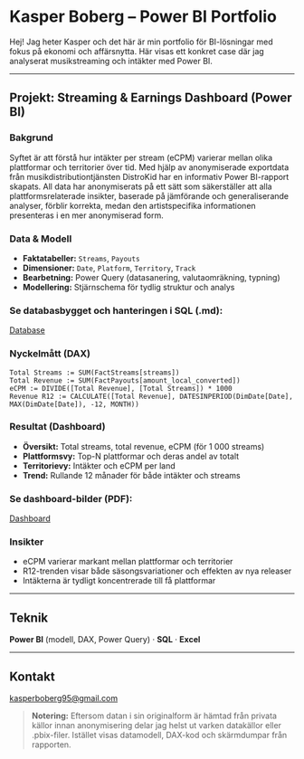 # Kasper Boberg – Power BI Portfolio

Hej! Jag heter Kasper och det här är min portfolio för BI-lösningar med fokus på ekonomi och affärsnytta. Här visas ett konkret case där jag analyserat musikstreaming och intäkter med Power BI. 

---

## Projekt: Streaming & Earnings Dashboard (Power BI)

### Bakgrund
Syftet är att förstå hur intäkter per stream (eCPM) varierar mellan olika plattformar och territorier över tid. Med hjälp av anonymiserade exportdata från musikdistributiontjänsten DistroKid har en informativ Power BI-rapport skapats. All data har anonymiserats på ett sätt som säkerställer att alla plattformsrelaterade insikter, baserade på jämförande och generaliserande analyser, förblir korrekta, medan den artistspecifika informationen presenteras i en mer anonymiserad form. 

### Data & Modell
- **Faktatabeller:** `Streams`, `Payouts`
- **Dimensioner:** `Date`, `Platform`, `Territory`, `Track`
- **Bearbetning:** Power Query (datasanering, valutaomräkning, typning)
- **Modellering:** Stjärnschema för tydlig struktur och analys

### Se databasbygget och hanteringen i SQL (.md): 
[Database](Power-BI-Portfolio/Streaming-Data-Dashboard/Database/img_readme.md)

### Nyckelmått (DAX)
```DAX
Total Streams := SUM(FactStreams[streams])
Total Revenue := SUM(FactPayouts[amount_local_converted])
eCPM := DIVIDE([Total Revenue], [Total Streams]) * 1000
Revenue R12 := CALCULATE([Total Revenue], DATESINPERIOD(DimDate[Date], MAX(DimDate[Date]), -12, MONTH))
```

### Resultat (Dashboard)
- **Översikt:** Total streams, total revenue, eCPM (för 1 000 streams)
- **Plattformsvy:** Top-N plattformar och deras andel av totalt
- **Territorievy:** Intäkter och eCPM per land
- **Trend:** Rullande 12 månader för både intäkter och streams

### Se dashboard-bilder (PDF): 
[Dashboard](Power-BI-Portfolio/Streaming-Data-Dashboard/Power-BI/Streaming_Data_Project.pdf)

### Insikter
- eCPM varierar markant mellan plattformar och territorier
- R12-trenden visar både säsongsvariationer och effekten av nya releaser
- Intäkterna är tydligt koncentrerade till få plattformar

---

## Teknik
**Power BI** (modell, DAX, Power Query) · **SQL** · **Excel**

---

## Kontakt
kasperboberg95@gmail.com

> **Notering:** Eftersom datan i sin originalform är hämtad från privata källor innan anonymisering delar jag helst ut varken datakällor eller .pbix-filer. Istället visas datamodell, DAX-kod och skärmdumpar från rapporten.
